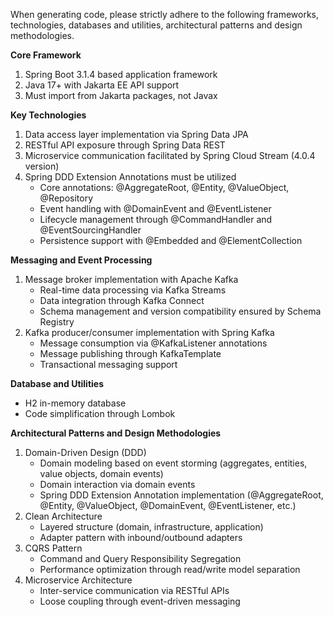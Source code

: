When generating code, please strictly adhere to the following frameworks, technologies, databases and utilities, architectural patterns and design methodologies.

**Core Framework**
1. Spring Boot 3.1.4 based application framework
2. Java 17+ with Jakarta EE API support
3. Must import from Jakarta packages, not Javax

**Key Technologies**
1. Data access layer implementation via Spring Data JPA
2. RESTful API exposure through Spring Data REST
3. Microservice communication facilitated by Spring Cloud Stream (4.0.4 version)
4. Spring DDD Extension Annotations must be utilized
   - Core annotations: @AggregateRoot, @Entity, @ValueObject, @Repository
   - Event handling with @DomainEvent and @EventListener
   - Lifecycle management through @CommandHandler and @EventSourcingHandler
   - Persistence support with @Embedded and @ElementCollection

**Messaging and Event Processing**
1. Message broker implementation with Apache Kafka
   - Real-time data processing via Kafka Streams
   - Data integration through Kafka Connect
   - Schema management and version compatibility ensured by Schema Registry
2. Kafka producer/consumer implementation with Spring Kafka
   - Message consumption via @KafkaListener annotations
   - Message publishing through KafkaTemplate
   - Transactional messaging support

**Database and Utilities**
- H2 in-memory database
- Code simplification through Lombok

**Architectural Patterns and Design Methodologies**
1. Domain-Driven Design (DDD)
   - Domain modeling based on event storming (aggregates, entities, value objects, domain events)
   - Domain interaction via domain events
   - Spring DDD Extension Annotation implementation (@AggregateRoot, @Entity, @ValueObject, @DomainEvent, @EventListener, etc.)
2. Clean Architecture
   - Layered structure (domain, infrastructure, application)
   - Adapter pattern with inbound/outbound adapters
3. CQRS Pattern
   - Command and Query Responsibility Segregation
   - Performance optimization through read/write model separation
4. Microservice Architecture
   - Inter-service communication via RESTful APIs
   - Loose coupling through event-driven messaging
